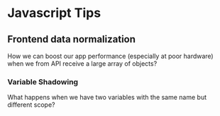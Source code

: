 # Javascript Tips

## Frontend data normalization

How we can boost our app performance (especially at poor hardware) when we from API receive a large array of objects?

### Variable Shadowing

What happens when we have two variables with the same name but different scope?
